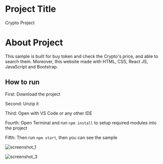 # Project Title

Crypto Project 

# About Project

This sample is built for buy token and check the Crypto's price, and able to search them. Moreover, this website made with HTML, CSS, React JS, JavaScript and Bootstrap.

## How to run

First:
Download the project

Second:
Unzip it

Third:
Open with VS Code or any other IDE

Fourth:
Open Terminal and run `npm install` to setup required modules into the project

Fifth: 
Then run `npm start`, then you can see the sample

![screenshot_1](https://user-images.githubusercontent.com/30923608/200420231-68373ca6-7eb6-4071-9239-e4ddfe75a487.png)

![screenshot_3](https://user-images.githubusercontent.com/30923608/200420558-3813effb-351b-4eb9-b736-ef80f25a4d37.png)

